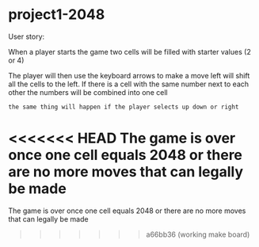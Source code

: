 # project1-2048

User story:

When a player starts the game two cells will be filled with starter values (2 or 4)

The player will then use the keyboard arrows to make a move
    left will shift all the cells to the left. If there is a cell with the same number next to each other the numbers will be combined into one cell

    the same thing will happen if the player selects up down or right

<<<<<<< HEAD
The game is over once one cell equals 2048 or there are no more moves that can legally be made
=======
The game is over once one cell equals 2048 or there are no more moves that can legally be made
>>>>>>> a66bb36 (working make board)
